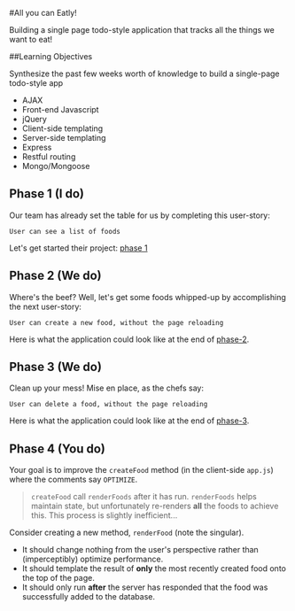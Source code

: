 #All you can Eatly!

Building a single page todo-style application that tracks all the things we want to eat!

##Learning Objectives

Synthesize the past few weeks worth of knowledge to build a single-page todo-style app

* AJAX
* Front-end Javascript
* jQuery
* Client-side templating
* Server-side templating
* Express
* Restful routing
* Mongo/Mongoose

## Phase 1 (I do)

Our team has already set the table for us by completing this user-story:

`User can see a list of foods`

Let's get started their project: [phase 1](./phase-1)

## Phase 2 (We do)

Where's the beef? Well, let's get some foods whipped-up by accomplishing the next user-story:

`User can create a new food, without the page reloading`

Here is what the application could look like at the end of [phase-2](./phase-2).

## Phase 3 (We do)

Clean up your mess! Mise en place, as the chefs say:

`User can delete a food, without the page reloading`

Here is what the application could look like at the end of [phase-3](./phase-4).

## Phase 4 (You do)

Your goal is to improve the `createFood` method (in the client-side `app.js`) where the comments say `OPTIMIZE`.

>`createFood` call `renderFoods` after it has run. `renderFoods` helps maintain state, but unfortunately re-renders **all** the foods to achieve this. This process is slightly inefficient...

Consider creating a new method, `renderFood` (note the singular).

* It should change nothing from the user's perspective rather than (imperceptibly) optimize performance.
* It should template the result of **only** the most recently created food onto the top of the page.
* It should only run **after** the server has responded that the food was successfully added to the database.
